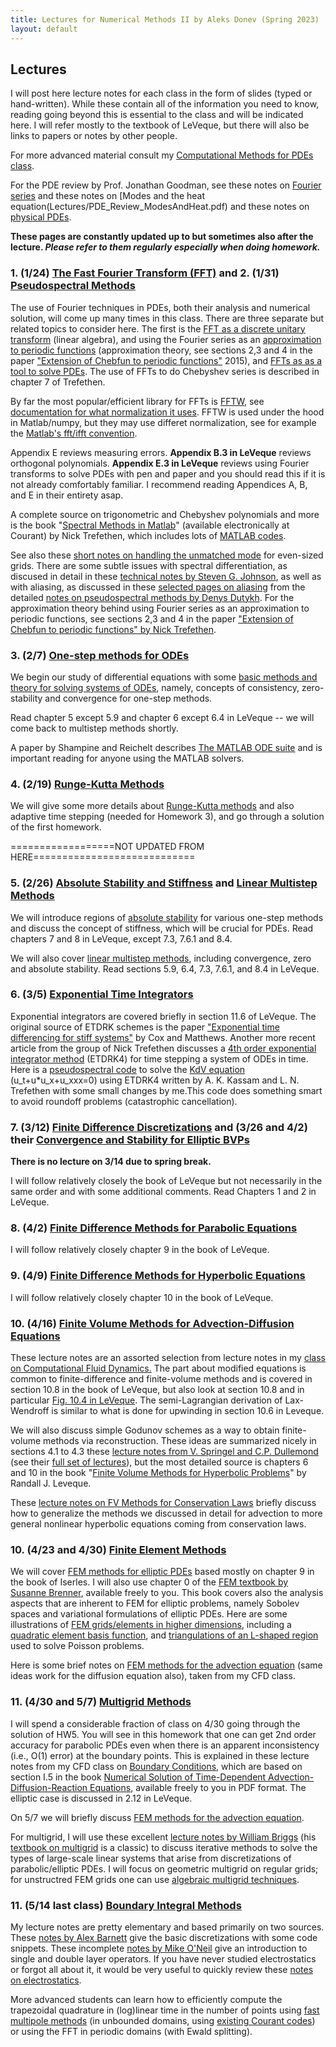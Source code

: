 ```yaml
---
title: Lectures for Numerical Methods II by Aleks Donev (Spring 2023)
layout: default
---
```


## Lectures 

I will post here lecture notes for each class in the form of slides (typed or hand-written). While these contain all of the information you need to know, reading going beyond this is essential to the class and will be indicated here. I will refer mostly to the textbook of LeVeque, but there will also be links to papers or notes by other people. 

For more advanced material consult my [Computational Methods for PDEs class](https://adonev.github.io/CompPDEs).

For the PDE review by Prof. Jonathan Goodman, see these notes on [Fourier series](Lectures/PDE_Review_Fourier.pdf) and these notes on [Modes and the heat equation(Lectures/PDE_Review_ModesAndHeat.pdf) and these notes on [physical PDEs](Lectures/PDE_Review_Physical.pdf).
 
**These pages are constantly updated up to but sometimes also after the lecture. *Please refer to them regularly especially when doing homework.*** 

### 1. (1/24) [The Fast Fourier Transform (FFT)](Lectures/Lecture-FFT.handout.pdf) and 2. (1/31) [Pseudospectral Methods](Lectures/Lecture-Spectral.handout.pdf)

The use of Fourier techniques in PDEs, both their analysis and numerical solution, will come up many times in this class. There are three separate but related topics to consider here. The first is the [FFT as a discrete unitary transform](Lectures/Lecture-FFT.handout.pdf) (linear algebra), and using the Fourier series as an [approximation to periodic functions](https://epubs.siam.org/doi/pdf/10.1137/141001007) (approximation theory, see sections 2,3 and 4 in the paper ["Extension of Chebfun to periodic functions"](https://epubs.siam.org/doi/pdf/10.1137/141001007) 2015), and [FFTs as as a tool to solve PDEs](Lectures/Lecture-Spectral.handout.pdf). The use of FFTs to do Chebyshev series is described in chapter 7 of Trefethen.

By far the most popular/efficient library for FFTs is [FFTW](https://www.fftw.org/), see [documentation for what normalization it uses](https://www.fftw.org/fftw3_doc/What-FFTW-Really-Computes.html). FFTW is used under the hood in Matlab/numpy, but they may use differet normalization, see for example the [Matlab's fft/ifft convention](https://www.mathworks.com/help/matlab/ref/fft.html#buuutyt-6).

Appendix E reviews measuring errors. **Appendix B.3 in LeVeque** reviews orthogonal polynomials. **Appendix E.3 in LeVeque** reviews using Fourier transforms to solve PDEs with pen and paper and you should read this if it is not already comfortably familiar. I recommend reading Appendices A, B, and E in their entirety asap.
 
A complete source on trigonometric and Chebyshev polynomials and more is the book "[Spectral Methods in Matlab](https://epubs.siam.org/doi/book/10.1137/1.9780898719598)" (available electronically at Courant) by Nick Trefethen, which includes lots of [MATLAB codes](https://people.maths.ox.ac.uk/trefethen/spectral.html).
 
See also these [short notes on handling the unmatched mode](Lectures/SolutionPseudoKdV.pdf) for even-sized grids. There are some subtle issues with spectral differentiation, as discused in detail in these [technical notes by Steven G. Johnson](Lectures/SpectralDerivatives_FFT.pdf), as well as with aliasing, as discussed in these [selected pages on aliasing](Lectures/Aliasing.pdf) from the detailed [notes on pseudospectral methods by Denys Dutykh](https://arxiv.org/abs/1606.05432v1). For the approximation theory behind using Fourier series as an approximation to periodic functions, see sections 2,3 and 4 in the paper ["Extension of Chebfun to periodic functions" by Nick Trefethen](https://epubs.siam.org/doi/pdf/10.1137/141001007). 

### 3. (2/7) [One-step methods for ODEs](Lectures/Lecture-ODE.handout.pdf)

We begin our study of differential equations with some [basic methods and theory for solving systems of ODEs](Lectures/Lecture-ODE.handout.pdf), namely, concepts of consistency, zero-stability and convergence for one-step methods. 
 
Read chapter 5 except 5.9 and chapter 6 except 6.4 in LeVeque -- we will come back to multistep methods shortly.
 
A paper by Shampine and Reichelt describes [The MATLAB ODE suite](https://epubs.siam.org/doi/10.1137/S1064827594276424) and is important reading for anyone using the MATLAB solvers. 

### 4. (2/19) [Runge-Kutta Methods](Lectures/RungeKuttaNumMethII.pdf)

We will give some more details about [Runge-Kutta methods](Lectures/RungeKuttaNumMethII.pdf) and also adaptive time stepping (needed for Homework 3), and go through a solution of the first homework. 

==================NOT UPDATED FROM HERE============================

### 5. (2/26)  [Absolute Stability and Stiffness](Lectures/Lecture-Stability.handout.pdf) and [Linear Multistep Methods](Lectures/MultiStepMethods.pdf)

We will introduce regions of [absolute stability](Lectures/Lecture-Stability.handout.pdf) for various one-step methods and discuss the concept of stiffness, which will be crucial for PDEs. Read chapters 7 and 8 in LeVeque, except 7.3, 7.6.1 and 8.4.

We will also cover [linear multistep methods](Lectures/MultiStepMethods.pdf), including convergence, zero and absolute stability. Read sections 5.9, 6.4, 7.3, 7.6.1, and 8.4 in LeVeque.

### 6. (3/5) [Exponential Time Integrators](Lectures/ExponentialIntegration.pdf) 

Exponential integrators are covered briefly in section 11.6 of LeVeque. The original source of ETDRK schemes is the paper ["Exponential time differencing for stiff systems"](https://www.math.fsu.edu/%7Eokhanmoh/media/Cox,%20Matthews,%20JCP,%202002,%20Exponential%20Time%20Differencing%20for%20Stiff%20Systems.pdf) by Cox and Matthews. Another more recent article from the group of Nick Trefethen discusses a [4th order exponential integrator method](https://people.maths.ox.ac.uk/trefethen/fourth-order.pdf) (ETDRK4) for time stepping a system of ODEs in time. Here is a [pseudospectral code](https://cims.nyu.edu/%7Edonev/Teaching/PDE/Matlab/KdV.m) to solve the [KdV equation](https://en.wikipedia.org/wiki/Korteweg%E2%80%93de_Vries_equation) (u_t+u\*u_x+u_xxx=0) using ETDRK4 written by A. K. Kassam and L. N. Trefethen with some small changes by me.This code does something smart to avoid roundoff problems (catastrophic cancellation).

### 7. (3/12) [Finite Difference Discretizations](Lectures/FD_Elliptic_1D.pdf) and (3/26 and 4/2) their [Convergence and Stability for Elliptic BVPs](Lectures/FD_Elliptic_Convergence.pdf)

**There is no lecture on 3/14 due to spring break.**

I will follow relatively closely the book of LeVeque but not necessarily in the same order and with some additional comments. Read Chapters 1 and 2 in LeVeque.

### 8. (4/2) [Finite Difference Methods for Parabolic Equations](Lectures/FD_Parabolic.pdf) 

I will follow relatively closely chapter 9 in the book of LeVeque.

### 9. (4/9) [Finite Difference Methods for Hyperbolic Equations](Lectures/FD_Hyperbolic.pdf) 

I will follow relatively closely chapter 10 in the book of LeVeque.

### 10. (4/16) [Finite Volume Methods for Advection-Diffusion Equations](Lectures/FV_Hyperbolic.pdf) 

These lecture notes are an assorted selection from lecture notes in my [class on Computational Fluid Dynamics.](../CFD/Lectures.html) The part about modified equations is common to finite-difference and finite-volume methods and is covered in section 10.8 in the book of LeVeque, but also look at section 10.8 and in particular [Fig. 10.4 in LeVeque](Lectures/Artificial.png). The semi-Lagrangian derivation of Lax-Wendroff is similar to what is done for upwinding in section 10.6 in Leveque.

We will also discuss simple Godunov schemes as a way to obtain finite-volume methods via reconstruction. These ideas are summarized nicely in sections 4.1 to 4.3 these [lecture notes from V. Springel and C.P. Dullemond](../CFD/Lectures/SlopeLimiters_Notes.pdf) (see their [full set of lectures](http://www.ita.uni-heidelberg.de/%7Edullemond/lectures/num_fluid_2012/)), but the most detailed source is chapters 6 and 10 in the book "[Finite Volume Methods for Hyperbolic Problems](http://depts.washington.edu/clawpack/book.html)" by Randall J. Leveque.

These [lecture notes on FV Methods for Conservation Laws](../CFD/Lectures/ConservationLaws.pdf) briefly discuss how to generalize the methods we discussed in detail for advection to more general nonlinear hyperbolic equations coming from conservation laws.

### 10. (4/23 and 4/30) [Finite Element Methods](Lectures/FEM_Elliptic.pdf)

We will cover [FEM methods for elliptic PDEs](Lectures/FEM_Elliptic.pdf) based mostly on chapter 9 in the book of Iserles. I will also use chapter 0 of the [FEM textbook by Susanne Brenner](https://link.springer.com/book/10.1007/978-0-387-75934-0), available freely to you. This book covers also the analysis aspects that are inherent to FEM for elliptic problems, namely Sobolev spaces and variational formulations of elliptic PDEs. Here are some illustrations of [FEM grids/elements in higher dimensions](Lectures/FEM-basis-2D.pdf), including a [quadratic element basis function](Lectures/FEM_quadratic_basis_triangle.png), and [triangulations of an L-shaped region](Lectures/FEM_2D_L_shape_adaptive.png) used to solve Poisson problems.

Here is some brief notes on [FEM methods for the advection equation](Lectures/FEM_Advection.pdf) (same ideas work for the diffusion equation also), taken from my CFD class.

### 11. (4/30 and 5/7) [Multigrid Methods](Lectures/MultigridTutorial_Briggs.pdf)

I will spend a considerable fraction of class on 4/30 going through the solution of HW5. You will see in this homework that one can get 2nd order accuracy for parabolic PDEs even when there is an apparent inconsistency (i.e., O(1) error) at the boundary points. This is explained in these lecture notes from my CFD class on [Boundary Conditions](https://cims.nyu.edu/%7Edonev/Teaching/CFD/Lectures/BoundaryConditions.pdf), which are based on section I.5 in the book [Numerical Solution of Time-Dependent Advection-Diffusion-Reaction Equations](http://link.springer.com/book/10.1007/978-3-662-09017-6), available freely to you in PDF format. The elliptic case is discussed in 2.12 in LeVeque.

On 5/7 we will briefly discuss [FEM methods for the advection equation](Lectures/FEM_Advection.pdf).

For multigrid, I will use these excellent [lecture notes by William Briggs](Lectures/MultigridTutorial_Briggs.pdf) (his [textbook on multigrid](http://bookstore.siam.org/ot72/) is a classic) to discuss iterative methods to solve the types of large-scale linear systems that arise from discretizations of parabolic/elliptic PDEs. I will focus on geometric multigrid on regular grids; for unstructred FEM grids one can use [algebraic multigrid techniques](https://www.osti.gov/servlets/purl/897960).

### 11. (5/14 last class) [Boundary Integral Methods](Lectures/BoundaryIntegralMethods.pdf)

My lecture notes are pretty elementary and based primarily on two sources. These [notes by Alex Barnett](Lectures/BoundaryIntegral_Barnett.pdf) give the basic discretizations with some code snippets. These incomplete [notes by Mike O'Neil](https://cims.nyu.edu/%7Eoneil/courses/fa17-math2011/int_eq_notes_2017.pdf) give an introduction to single and double layer operators. If you have never studied electrostatics or forgot all about it, it would be very useful to quickly review these [notes on electrostatics](https://cims.nyu.edu/%7Eoneil/courses/sp19-math2840/electrostatics.pdf).

More advanced students can learn how to efficiently compute the trapezoidal quadrature in (log)linear time in the number of points using [fast multipole methods](https://math.nyu.edu/faculty/greengar/shortcourse_fmm.pdf) (in unbounded domains, using [existing Courant codes](https://cims.nyu.edu/cmcl/fmm2dlib/fmm2dlib.html)) or using the FFT in periodic domains (with Ewald splitting).
